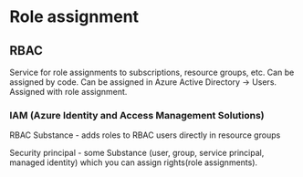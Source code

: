 # Role assignment

## RBAC

Service for role assignments to subscriptions, resource groups, etc. Can be assigned by code. Can be assigned in Azure Active Directory -> Users. Assigned with role assignment.

### IAM (Azure Identity and Access Management Solutions)

RBAC Substance - adds roles to RBAC users directly in resource groups

Security principal - some Substance (user, group, service principal, managed identity) which you can assign rights(role assignments).
